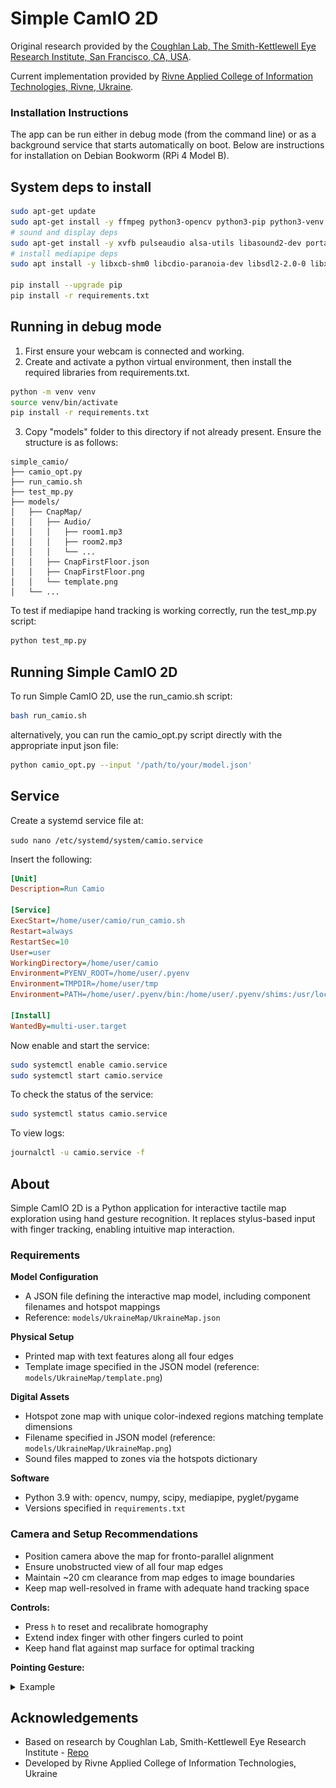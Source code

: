 # Simple CamIO 2D

Original research provided by the [Coughlan Lab, The Smith-Kettlewell Eye Research Institute, San Francisco, CA, USA](https://www.coughlan-lab.com/).

Current implementation provided by [Rivne Applied College of Information Technologies, Rivne, Ukraine](https://www.rv-it.college/).

### Installation Instructions

The app can be run either in debug mode (from the command line) or as a background service that starts automatically on boot.
Below are instructions for installation on Debian Bookworm (RPi 4 Model B).

## System deps to install
```bash
sudo apt-get update
sudo apt-get install -y ffmpeg python3-opencv python3-pip python3-venv
# sound and display deps
sudo apt-get install -y xvfb pulseaudio alsa-utils libasound2-dev portaudio19-dev x11vnc libgl1-mesa-glx
# install mediapipe deps
sudo apt install -y libxcb-shm0 libcdio-paranoia-dev libsdl2-2.0-0 libxv1  libtheora0 libva-drm2 libva-x11-2 libvdpau1 libharfbuzz0b libbluray2 libatlas-base-dev libhdf5-103 libgtk-3-0

pip install --upgrade pip
pip install -r requirements.txt
```

## Running in debug mode
1. First ensure your webcam is connected and working.
2. Create and activate a python virtual environment, then install the required libraries from requirements.txt.

```bash
python -m venv venv
source venv/bin/activate
pip install -r requirements.txt
```

3. Copy "models" folder to this directory if not already present.
Ensure the structure is as follows:
```
simple_camio/
├── camio_opt.py
├── run_camio.sh
├── test_mp.py
├── models/
│   ├── CnapMap/
│   │   ├── Audio/
│   │   │   ├── room1.mp3
│   │   │   ├── room2.mp3
│   │   │   └── ...
│   │   ├── CnapFirstFloor.json
│   │   ├── CnapFirstFloor.png
│   │   └── template.png
│   └── ...
```

To test if mediapipe hand tracking is working correctly, run the test_mp.py script:
```bash
python test_mp.py
```
## Running Simple CamIO 2D
To run Simple CamIO 2D, use the run_camio.sh script:
```bash
bash run_camio.sh
```
alternatively, you can run the camio_opt.py script directly with the appropriate input json file:
```bash
python camio_opt.py --input '/path/to/your/model.json'  
```

## Service
Create a systemd service file at:

`sudo nano /etc/systemd/system/camio.service`

Insert the following:

```ini
[Unit]
Description=Run Camio

[Service]
ExecStart=/home/user/camio/run_camio.sh
Restart=always
RestartSec=10
User=user
WorkingDirectory=/home/user/camio
Environment=PYENV_ROOT=/home/user/.pyenv
Environment=TMPDIR=/home/user/tmp
Environment=PATH=/home/user/.pyenv/bin:/home/user/.pyenv/shims:/usr/local/bin:/usr/bin:/bin

[Install]
WantedBy=multi-user.target
```

Now enable and start the service:
```bash
sudo systemctl enable camio.service
sudo systemctl start camio.service
```

To check the status of the service:
```bash
sudo systemctl status camio.service
```
To view logs:
```bash
journalctl -u camio.service -f
```


## About

Simple CamIO 2D is a Python application for interactive tactile map exploration using hand gesture recognition. It replaces stylus-based input with finger tracking, enabling intuitive map interaction.

### Requirements

**Model Configuration**
- A JSON file defining the interactive map model, including component filenames and hotspot mappings
- Reference: `models/UkraineMap/UkraineMap.json`

**Physical Setup**
- Printed map with text features along all four edges
- Template image specified in the JSON model (reference: `models/UkraineMap/template.png`)

**Digital Assets**
- Hotspot zone map with unique color-indexed regions matching template dimensions
- Filename specified in JSON model (reference: `models/UkraineMap/UkraineMap.png`)
- Sound files mapped to zones via the hotspots dictionary

**Software**
- Python 3.9 with: opencv, numpy, scipy, mediapipe, pyglet/pygame
- Versions specified in `requirements.txt`

### Camera and Setup Recommendations

- Position camera above the map for fronto-parallel alignment
- Ensure unobstructed view of all four map edges
- Maintain ~20 cm clearance from map edges to image boundaries
- Keep map well-resolved in frame with adequate hand tracking space

**Controls:**
- Press `h` to reset and recalibrate homography
- Extend index finger with other fingers curled to point
- Keep hand flat against map surface for optimal tracking

**Pointing Gesture:**

 

<details>
<summary>Example</summary>

The pointing gesture is defined as extending the index finger while curling the other fingers towards the palm. This gesture is used to interact with the map and trigger audio feedback for the selected hotspot.

![](img/pointing_yes.jpg) 

![](img/pointing_no.jpg)

</details>

## Acknowledgements
- Based on research by Coughlan Lab, Smith-Kettlewell Eye Research Institute - [Repo](https://github.com/Coughlan-Lab/simple_camio.git)
- Developed by Rivne Applied College of Information Technologies, Ukraine
